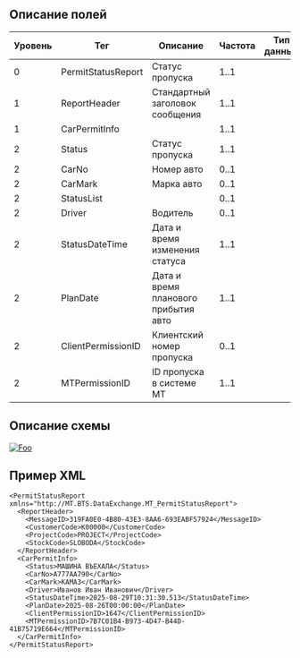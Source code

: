 ## Описание полей

Уровень | Тег | Описание | Частота | Тип данных | Размер поля | Комментарий
--------|-----|----------|---------|------------|-------------|------------
0       | PermitStatusReport   | Статус пропуска       | 1..1    |            |             |                           
1       | ReportHeader | Стандартный заголовок сообщения | 1..1    |            |             | Общая структура сообщения 
1       | CarPermitInfo   |                             | 1..1        |            |             |
2       | Status       |  Статус пропуска                 | 1..1          |            |             |
2       | CarNo         | Номер авто                  | 0..1    |            |             |                           
2       | CarMark     | Марка авто                          | 0..1    |            |             |                           
2       | StatusList     |                                 | 0..1    |            |             |                           
2       | Driver           | Водитель               | 0..1       |            |             |
2       | StatusDateTime       | Дата и время изменения статуса        | 1..1     |            |
2       | PlanDate       | Дата и время планового прибытия авто        | 1..1     |            |
2       | ClientPermissionID       | Клиентский номер пропуска       | 0..1     |            |
2       | MTPermissionID       | ID пропуска в системе MT        | 1..1     |            |

## Описание схемы
<a href="https://github.com/MajorTerminal/MTXML/blob/master/XSD/MT_PermitStatusReport.xsd" rel="XSD">![Foo](https://user-images.githubusercontent.com/22858622/134012526-73d1b128-a2cd-4d14-8a13-10f81a57c04f.png)</a>

## Пример XML
```
<PermitStatusReport xmlns="http://MT.BTS.DataExchange.MT_PermitStatusReport">
  <ReportHeader>
    <MessageID>319FA0E0-4B80-43E3-8AA6-693EABF57924</MessageID>
    <CustomerCode>К00000</CustomerCode>
    <ProjectCode>PROJECT</ProjectCode>
    <StockCode>SLOBODA</StockCode>
  </ReportHeader>
  <CarPermitInfo>
    <Status>МАШИНА ВЪЕХАЛА</Status>
    <CarNo>А777АА790</CarNo>
    <CarMark>КАМАЗ</CarMark>
    <Driver>Иванов Иван Иванович</Driver>
    <StatusDateTime>2025-08-29T10:31:30.513</StatusDateTime>
    <PlanDate>2025-08-26T00:00:00</PlanDate>
    <ClientPermissionID>1647</ClientPermissionID>
    <MTPermissionID>7B7C01B4-B973-4D47-B44D-41B75719E664</MTPermissionID>
  </CarPermitInfo>
</PermitStatusReport>
```
